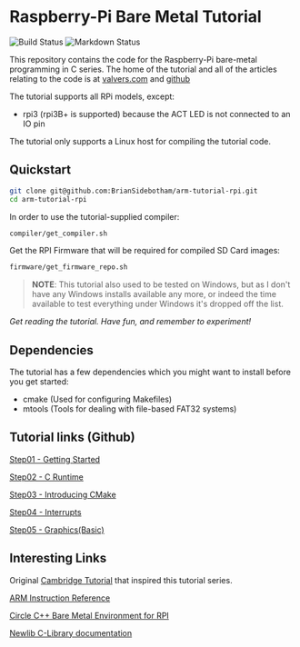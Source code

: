 # Raspberry-Pi Bare Metal Tutorial

![Build Status](https://github.com/BrianSidebotham/arm-tutorial-rpi/workflows/Build/badge.svg)
![Markdown Status](https://github.com/BrianSidebotham/arm-tutorial-rpi/workflows/Markdown%20Lint/badge.svg)

This repository contains the code for the Raspberry-Pi bare-metal programming
in C series. The home of the tutorial and all of the articles relating to the
code is at
[valvers.com](https://www.valvers.com/open-software/raspberry-pi/bare-metal-programming-in-c)
and [github](https://github.com/BrianSidebotham/arm-tutorial-rpi)

The tutorial supports all RPi models, except:

- rpi3 (rpi3B+ is supported) because the ACT LED is not connected to an IO pin

The tutorial only supports a Linux host for compiling the tutorial code.

## Quickstart

```sh
git clone git@github.com:BrianSidebotham/arm-tutorial-rpi.git
cd arm-tutorial-rpi
```

In order to use the tutorial-supplied compiler:

```sh
compiler/get_compiler.sh
```

Get the RPI Firmware that will be required for compiled SD Card images:

```sh
firmware/get_firmware_repo.sh
```

> **NOTE**: This tutorial also used to be tested on Windows, but as I don't have any Windows
installs available any more, or indeed the time available to test everything under Windows it's
dropped off the list.

_Get reading the tutorial. Have fun, and remember to experiment!_

## Dependencies

The tutorial has a few dependencies which you might want to install before you get started:

- cmake (Used for configuring Makefiles)
- mtools (Tools for dealing with file-based FAT32 systems)

## Tutorial links (Github)

[Step01 - Getting Started](/part-1/readme.md)

[Step02 - C Runtime](/part-2/readme.md)

[Step03 - Introducing CMake](/part-3/readme.md)

[Step04 - Interrupts](/part-4/readme.md)

[Step05 - Graphics(Basic)](/part-5/readme.md)

## Interesting Links

Original [Cambridge Tutorial](http://www.cl.cam.ac.uk/projects/raspberrypi/tutorials/os/index.html) that
inspired this tutorial series.

[ARM Instruction Reference](http://infocenter.arm.com/help/topic/com.arm.doc.qrc0001l/QRC0001_UAL.pdf)

[Circle C++ Bare Metal Environment for RPI](https://github.com/rsta2/circle)

[Newlib C-Library documentation](https://sourceware.org/newlib/libc.html)
